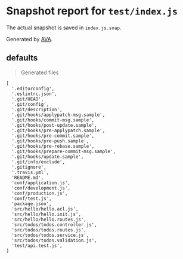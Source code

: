 # Snapshot report for `test/index.js`

The actual snapshot is saved in `index.js.snap`.

Generated by [AVA](https://ava.li).

## defaults

> Generated files

    [
      '.editorconfig',
      '.eslintrc.json',
      '.git/HEAD',
      '.git/config',
      '.git/description',
      '.git/hooks/applypatch-msg.sample',
      '.git/hooks/commit-msg.sample',
      '.git/hooks/post-update.sample',
      '.git/hooks/pre-applypatch.sample',
      '.git/hooks/pre-commit.sample',
      '.git/hooks/pre-push.sample',
      '.git/hooks/pre-rebase.sample',
      '.git/hooks/prepare-commit-msg.sample',
      '.git/hooks/update.sample',
      '.git/info/exclude',
      '.gitignore',
      '.travis.yml',
      'README.md',
      'conf/application.js',
      'conf/development.js',
      'conf/production.js',
      'conf/test.js',
      'package.json',
      'src/hello/hello.acl.js',
      'src/hello/hello.init.js',
      'src/hello/hello.routes.js',
      'src/todos/todos.controller.js',
      'src/todos/todos.routes.js',
      'src/todos/todos.service.js',
      'src/todos/todos.validation.js',
      'test/api.test.js',
    ]
